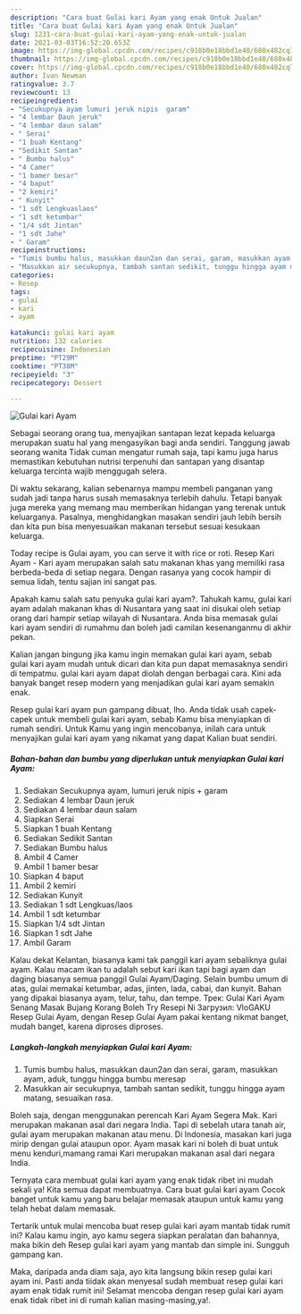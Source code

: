 ```yaml
---
description: "Cara buat Gulai kari Ayam yang enak Untuk Jualan"
title: "Cara buat Gulai kari Ayam yang enak Untuk Jualan"
slug: 1231-cara-buat-gulai-kari-ayam-yang-enak-untuk-jualan
date: 2021-03-03T16:52:20.653Z
image: https://img-global.cpcdn.com/recipes/c918b0e18bbd1e40/680x482cq70/gulai-kari-ayam-foto-resep-utama.jpg
thumbnail: https://img-global.cpcdn.com/recipes/c918b0e18bbd1e40/680x482cq70/gulai-kari-ayam-foto-resep-utama.jpg
cover: https://img-global.cpcdn.com/recipes/c918b0e18bbd1e40/680x482cq70/gulai-kari-ayam-foto-resep-utama.jpg
author: Ivan Newman
ratingvalue: 3.7
reviewcount: 13
recipeingredient:
- "Secukupnya ayam lumuri jeruk nipis  garam"
- "4 lembar Daun jeruk"
- "4 lembar daun salam"
- " Serai"
- "1 buah Kentang"
- "Sedikit Santan"
- " Bumbu halus"
- "4 Camer"
- "1 bamer besar"
- "4 baput"
- "2 kemiri"
- " Kunyit"
- "1 sdt Lengkuaslaos"
- "1 sdt ketumbar"
- "1/4 sdt Jintan"
- "1 sdt Jahe"
- " Garam"
recipeinstructions:
- "Tumis bumbu halus, masukkan daun2an dan serai, garam, masukkan ayam, aduk, tunggu hingga bumbu meresap"
- "Masukkan air secukupnya, tambah santan sedikit, tunggu hingga ayam matang, sesuaikan rasa."
categories:
- Resep
tags:
- gulai
- kari
- ayam

katakunci: gulai kari ayam 
nutrition: 132 calories
recipecuisine: Indonesian
preptime: "PT29M"
cooktime: "PT38M"
recipeyield: "3"
recipecategory: Dessert

---
```



![Gulai kari Ayam](https://img-global.cpcdn.com/recipes/c918b0e18bbd1e40/680x482cq70/gulai-kari-ayam-foto-resep-utama.jpg)

Sebagai seorang orang tua, menyajikan santapan lezat kepada keluarga merupakan suatu hal yang mengasyikan bagi anda sendiri. Tanggung jawab seorang  wanita Tidak cuman mengatur rumah saja, tapi kamu juga harus memastikan kebutuhan nutrisi terpenuhi dan santapan yang disantap keluarga tercinta wajib menggugah selera.

Di waktu  sekarang, kalian sebenarnya mampu membeli panganan yang sudah jadi tanpa harus susah memasaknya terlebih dahulu. Tetapi banyak juga mereka yang memang mau memberikan hidangan yang terenak untuk keluarganya. Pasalnya, menghidangkan masakan sendiri jauh lebih bersih dan kita pun bisa menyesuaikan makanan tersebut sesuai kesukaan keluarga. 

Today recipe is Gulai ayam, you can serve it with rice or roti. Resep Kari Ayam - Kari ayam merupakan salah satu makanan khas yang memiliki rasa berbeda-beda di setiap negara. Dengan rasanya yang cocok hampir di semua lidah, tentu sajian ini sangat pas.

Apakah kamu salah satu penyuka gulai kari ayam?. Tahukah kamu, gulai kari ayam adalah makanan khas di Nusantara yang saat ini disukai oleh setiap orang dari hampir setiap wilayah di Nusantara. Anda bisa memasak gulai kari ayam sendiri di rumahmu dan boleh jadi camilan kesenanganmu di akhir pekan.

Kalian jangan bingung jika kamu ingin memakan gulai kari ayam, sebab gulai kari ayam mudah untuk dicari dan kita pun dapat memasaknya sendiri di tempatmu. gulai kari ayam dapat diolah dengan berbagai cara. Kini ada banyak banget resep modern yang menjadikan gulai kari ayam semakin enak.

Resep gulai kari ayam pun gampang dibuat, lho. Anda tidak usah capek-capek untuk membeli gulai kari ayam, sebab Kamu bisa menyiapkan di rumah sendiri. Untuk Kamu yang ingin mencobanya, inilah cara untuk menyajikan gulai kari ayam yang nikamat yang dapat Kalian buat sendiri.

<!--inarticleads1-->

##### Bahan-bahan dan bumbu yang diperlukan untuk menyiapkan Gulai kari Ayam:

1. Sediakan Secukupnya ayam, lumuri jeruk nipis + garam
1. Sediakan 4 lembar Daun jeruk
1. Sediakan 4 lembar daun salam
1. Siapkan  Serai
1. Siapkan 1 buah Kentang
1. Sediakan Sedikit Santan
1. Sediakan  Bumbu halus
1. Ambil 4 Camer
1. Ambil 1 bamer besar
1. Siapkan 4 baput
1. Ambil 2 kemiri
1. Sediakan  Kunyit
1. Sediakan 1 sdt Lengkuas/laos
1. Ambil 1 sdt ketumbar
1. Siapkan 1/4 sdt Jintan
1. Siapkan 1 sdt Jahe
1. Ambil  Garam


Kalau dekat Kelantan, biasanya kami tak panggil kari ayam sebaliknya gulai ayam. Kalau macam ikan tu adalah sebut kari ikan tapi bagi ayam dan daging biasanya semua panggil Gulai Ayam/Daging. Selain bumbu umum di atas, gulai memakai ketumbar, adas, jinten, lada, cabai, dan kunyit. Bahan yang dipakai biasanya ayam, telur, tahu, dan tempe. Трек: Gulai Kari Ayam Senang Masak Bujang Korang Boleh Try Resepi Ni Загрузил: VloGAKU Resep Gulai Ayam, dengan Resep Gulai Ayam pakai kentang nikmat banget, mudah banget, karena diproses diproses. 

<!--inarticleads2-->

##### Langkah-langkah menyiapkan Gulai kari Ayam:

1. Tumis bumbu halus, masukkan daun2an dan serai, garam, masukkan ayam, aduk, tunggu hingga bumbu meresap
1. Masukkan air secukupnya, tambah santan sedikit, tunggu hingga ayam matang, sesuaikan rasa.


Boleh saja, dengan menggunakan perencah Kari Ayam Segera Mak. Kari merupakan makanan asal dari negara India. Tapi di sebelah utara tanah air, gulai ayam merupakan makanan atau menu. Di Indonesia, masakan kari juga mirip dengan gulai ataupun opor. Ayam masak kari ni boleh di buat untuk menu kenduri,mamang ramai Kari merupakan makanan asal dari negara India. 

Ternyata cara membuat gulai kari ayam yang enak tidak ribet ini mudah sekali ya! Kita semua dapat membuatnya. Cara buat gulai kari ayam Cocok banget untuk kamu yang baru belajar memasak ataupun untuk kamu yang telah hebat dalam memasak.

Tertarik untuk mulai mencoba buat resep gulai kari ayam mantab tidak rumit ini? Kalau kamu ingin, ayo kamu segera siapkan peralatan dan bahannya, maka bikin deh Resep gulai kari ayam yang mantab dan simple ini. Sungguh gampang kan. 

Maka, daripada anda diam saja, ayo kita langsung bikin resep gulai kari ayam ini. Pasti anda tiidak akan menyesal sudah membuat resep gulai kari ayam enak tidak rumit ini! Selamat mencoba dengan resep gulai kari ayam enak tidak ribet ini di rumah kalian masing-masing,ya!.


